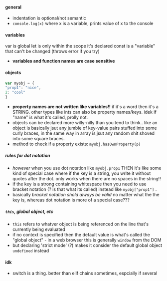 #### general
- indentation is optional/not semantic
-  `console.log(x)`   where x is a variable, prints value of x to the console


#### variables
var is global
let is only within the scope it's declared
const is a "variable" that can't be changed (throws error if you try)
- **variables and function names are case sensitive**

#### objects
```javascript
var myobj = {
"prop1": "nice",
2: "cool"
}
```
- **property names are not written like variables!!** if it's a word then it's a STRING. other types like ints can also be property names/keys. idek if "name" is what it's called, prolly not.
- objects can be declared more willy-nilly than you tend to think.. like an object is basically jsut any jumble of key-value pairs stuffed into some curly braces, in the same way in array is jsut any random shit shoved into some square braces.
- method to check if a property exists: `myobj.hasOwnProperty(p)`
##### rules for dot notation
- *however*  when  you use dot notation like `myobj.prop1` THEN it's like some kind of special case where if the key is a string, you write it without quotes after the dot. only works when there are no spaces in the string!! 
- if the key is a strong containing whitespace then you need to use bracket notation (? is that what its called) instead like `myobj["prop1"]` . 
- basically *bracket notation shold always be valid* no matter what the the key is, whereas dot notation is more of a special case???

##### `this`,  global object, etc
-  `this` refers to whatver object is being referenced on the line that's currently being evaluated
- if no context is specified then the default value is what's called the "global object" - in a web browser this is generally `window` from the DOM
- but declaring 'strict mode' (?) makes it consider the default global object `undefined` instead


#### idk
- switch is a thing. better than elif chains sometimes, espcially if several 